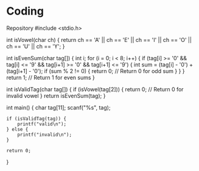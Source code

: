 # Coding
Repository
#include <stdio.h>

int isVowel(char ch) {
    return ch == 'A' || ch == 'E' || ch == 'I' || ch == 'O' || ch == 'U' || ch == 'Y';
}

int isEvenSum(char tag[]) {
    int i;
    for (i = 0; i < 8; i++) {
        if (tag[i] >= '0' && tag[i] <= '9' && tag[i+1] >= '0' && tag[i+1] <= '9') {
            int sum = (tag[i] - '0') + (tag[i+1] - '0');
            if (sum % 2 != 0) {
                return 0; // Return 0 for odd sum
            }
        }
    }
    return 1; // Return 1 for even sums
}

int isValidTag(char tag[]) {
    if (isVowel(tag[2])) {
        return 0; // Return 0 for invalid vowel
    }
    return isEvenSum(tag);
}

int main() {
    char tag[11];
    scanf("%s", tag);

    if (isValidTag(tag)) {
        printf("valid\n");
    } else {
        printf("invalid\n");
    }

    return 0;
}
